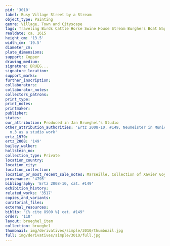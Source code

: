 ```yaml
---
pid: '3010'
label: Busy Village Street by a Stream
object_type: Painting
genre: Village, Town and Cityscape
tags: Traveling Birds Cattle Horse Swine House Stream Burghers Boat Wagon
realdate: ca. 1615
height_cm: '13.5'
width_cm: '19.5'
diameter_cm: 
plate_dimensions: 
support: Copper
drawing_medium: 
signature: BRUEG...
signature_location: 
support_marks: 
further_inscription: 
collaborators: 
collaborator_notes: 
collectors_patrons: 
print_type: 
print_notes: 
printmaker: 
publisher: 
states: 
our_attribution: Produced in Jan Brueghel's Studio
other_attribution_authorities: 'Ertz 2008-10, #149, Neumeister in Munich 2013, p.316,
  n.3 as a studio work'
ertz_1979: 
ertz_2008: '149'
bailey_walker: 
hollstein_no: 
collection_type: Private
location_country: 
location_city: 
location_collection: 
location_or_most_recent_sale_notes: Marseille, Collection of Xavier Goyet
provenance: '4795'
bibliography: 'Ertz 2008-10, cat. #149'
exhibition_history: 
related_works: '3517'
copies_and_variants: 
curatorial_files: 
external_resources: 
biblio: "{% cite 8900 %} cat. #149"
order: '118'
layout: brueghel_item
collection: brueghel
thumbnail: img/derivatives/simple/3010/thumbnail.jpg
full: img/derivatives/simple/3010/full.jpg
---
```


